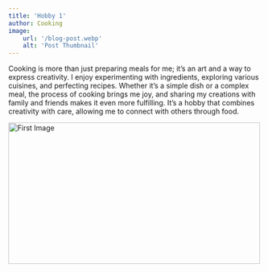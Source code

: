```yaml
---
title: 'Hobby 1'
author: Cooking
image:
    url: '/blog-post.webp'
    alt: 'Post Thumbnail'
---
```


Cooking is more than just preparing meals for me; it’s an art and a way to express creativity. I enjoy experimenting with ingredients, exploring various cuisines, and perfecting recipes. Whether it’s a simple dish or a complex meal, the process of cooking brings me joy, and sharing my creations with family and friends makes it even more fulfilling. It’s a hobby that combines creativity with care, allowing me to connect with others through food.

<div class="center">
  <img class="pro-img" width="500px" height="281" src="/cook.jpg" alt="First Image" />
</div>

